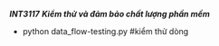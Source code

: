 ***INT3117***
***Kiểm thử và đảm bảo chất lượng phần mềm***

* python data_flow-testing.py #kiểm thử dòng 
